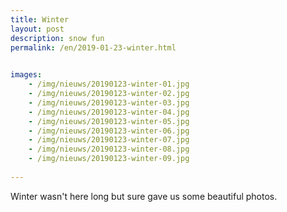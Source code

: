 ```yaml
---
title: Winter
layout: post
description: snow fun
permalink: /en/2019-01-23-winter.html

    
images: 
    - /img/nieuws/20190123-winter-01.jpg
    - /img/nieuws/20190123-winter-02.jpg
    - /img/nieuws/20190123-winter-03.jpg
    - /img/nieuws/20190123-winter-04.jpg
    - /img/nieuws/20190123-winter-05.jpg
    - /img/nieuws/20190123-winter-06.jpg
    - /img/nieuws/20190123-winter-07.jpg
    - /img/nieuws/20190123-winter-08.jpg
    - /img/nieuws/20190123-winter-09.jpg
    
---
```


Winter wasn't here long but sure gave us some beautiful photos. 



